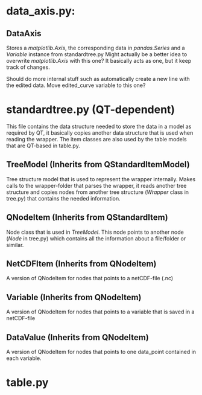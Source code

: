 #  data_axis.py:
## DataAxis
Stores a *matplotlib.Axis*, the corresponding data in *pandas.Series* and a *Variable* instance from standardtree.py
Might actually be a better idea to overwrite *matplotlib.Axis* with this one? It basically acts as one, but it keep track of changes.

Should do more internal stuff such as automatically create a new line with the edited data.
Move edited_curve variable to this one?

# standardtree.py (QT-dependent)

This file contains the data structure needed to store the data in a model as required by QT,
it basically copies another data structure that is used when reading the wrapper.
The item classes are also used by the table models that are QT-based in table.py.

## TreeModel (Inherits from QStandardItemModel)
Tree structure model that is used to represent the wrapper internally.
Makes calls to the wrapper-folder that parses the wrapper, it reads another tree structure and
copies nodes from another tree structure (*Wrapper* class in tree.py) that contains the
needed information.

## QNodeItem (Inherits from QStandardItem)
Node class that is used in *TreeModel*. This node points to another node (*Node* in tree.py)
which contains all the information about a file/folder or similar.


## NetCDFItem (Inherits from QNodeItem)
A version of QNodeItem for nodes that points to a netCDF-file (.nc)


## Variable (Inherits from QNodeItem)
A version of QNodeItem for nodes that points to a variable that is saved in a netCDF-file


## DataValue (Inherits from QNodeItem)
A version of QNodeItem for nodes that points to one data_point contained in each variable.


# table.py
